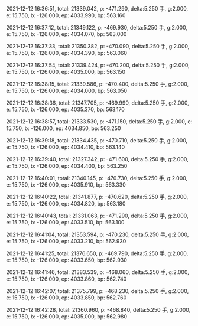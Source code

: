 2021-12-12 16:36:51, total: 21339.042, p: -471.290, delta:5.250 手, g:2.000, e: 15.750, b: -126.000, ep: 4033.990, bp: 563.160

2021-12-12 16:37:12, total: 21349.122, p: -469.930, delta:5.250 手, g:2.000, e: 15.750, b: -126.000, ep: 4034.070, bp: 563.000

2021-12-12 16:37:33, total: 21350.382, p: -470.090, delta:5.250 手, g:2.000, e: 15.750, b: -126.000, ep: 4034.390, bp: 563.060

2021-12-12 16:37:54, total: 21339.424, p: -470.200, delta:5.250 手, g:2.000, e: 15.750, b: -126.000, ep: 4035.000, bp: 563.150

2021-12-12 16:38:15, total: 21339.586, p: -470.400, delta:5.250 手, g:2.000, e: 15.750, b: -126.000, ep: 4034.000, bp: 563.050

2021-12-12 16:38:36, total: 21347.705, p: -469.990, delta:5.250 手, g:2.000, e: 15.750, b: -126.000, ep: 4035.370, bp: 563.170

2021-12-12 16:38:57, total: 21333.530, p: -471.150, delta:5.250 手, g:2.000, e: 15.750, b: -126.000, ep: 4034.850, bp: 563.250

2021-12-12 16:39:18, total: 21334.435, p: -470.710, delta:5.250 手, g:2.000, e: 15.750, b: -126.000, ep: 4034.410, bp: 563.140

2021-12-12 16:39:40, total: 21327.342, p: -471.600, delta:5.250 手, g:2.000, e: 15.750, b: -126.000, ep: 4034.400, bp: 563.250

2021-12-12 16:40:01, total: 21340.145, p: -470.730, delta:5.250 手, g:2.000, e: 15.750, b: -126.000, ep: 4035.910, bp: 563.330

2021-12-12 16:40:22, total: 21341.877, p: -470.620, delta:5.250 手, g:2.000, e: 15.750, b: -126.000, ep: 4034.820, bp: 563.180

2021-12-12 16:40:43, total: 21331.063, p: -471.290, delta:5.250 手, g:2.000, e: 15.750, b: -126.000, ep: 4033.510, bp: 563.100

2021-12-12 16:41:04, total: 21353.594, p: -470.230, delta:5.250 手, g:2.000, e: 15.750, b: -126.000, ep: 4033.210, bp: 562.930

2021-12-12 16:41:25, total: 21376.650, p: -469.790, delta:5.250 手, g:2.000, e: 15.750, b: -126.000, ep: 4033.650, bp: 562.930

2021-12-12 16:41:46, total: 21383.539, p: -468.060, delta:5.250 手, g:2.000, e: 15.750, b: -126.000, ep: 4033.860, bp: 562.740

2021-12-12 16:42:07, total: 21375.799, p: -468.230, delta:5.250 手, g:2.000, e: 15.750, b: -126.000, ep: 4033.850, bp: 562.760

2021-12-12 16:42:28, total: 21360.960, p: -468.840, delta:5.250 手, g:2.000, e: 15.750, b: -126.000, ep: 4035.000, bp: 562.980